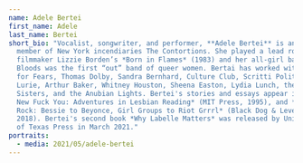 ```yaml
---
name: Adele Bertei
first_name: Adele
last_name: Bertei
short_bio: "Vocalist, songwriter, and performer, **Adele Bertei** is an original
  member of New York incendiaries The Contortions. She played a lead role in
  filmmaker Lizzie Borden’s *Born in Flames* (1983) and her all-girl band The
  Bloods was the first “out” band of queer women. Bertai has worked with Tears
  for Fears, Thomas Dolby, Sandra Bernhard, Culture Club, Scritti Politti, John
  Lurie, Arthur Baker, Whitney Houston, Sheena Easton, Lydia Lunch, the Pointer
  Sisters, and the Anubian Lights. Bertei's stories and essays appear in *The
  New Fuck You: Adventures in Lesbian Reading* (MIT Press, 1995), and *Women Who
  Rock: Bessie to Beyonce, Girl Groups to Riot Grrrl* (Black Dog & Leventhal,
  2018). Bertei's second book *Why Labelle Matters* was released by University
  of Texas Press in March 2021."
portraits:
  - media: 2021/05/adele-bertei
---
```

